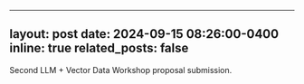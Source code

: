 
---
layout: post
date: 2024-09-15 08:26:00-0400
inline: true
related_posts: false
---

Second LLM + Vector Data Workshop proposal submission.

